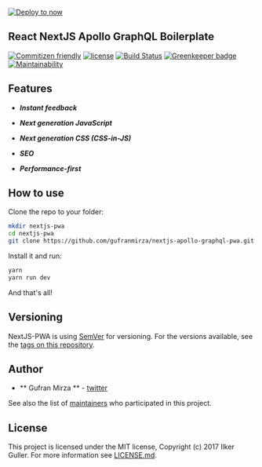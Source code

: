 [![Deploy to now](https://deploy.now.sh/static/button.svg)](https://deploy.now.sh/?repo=https://github.com/gufranmirza/nextjs-apollo-graphql-pwa)

## React NextJS Apollo GraphQL Boilerplate

[![Commitizen friendly](https://img.shields.io/badge/commitizen-friendly-brightgreen.svg)](http://commitizen.github.io/cz-cli/) [![license](https://img.shields.io/github/license/sly777/ran.svg)]()
[![Build Status](https://travis-ci.com/gufranmirza/nextjs-apollo-graphql-pwa.svg?branch=master)](https://travis-ci.com/gufranmirza/nextjs-apollo-graphql-pwa)
[![Greenkeeper badge](https://badges.greenkeeper.io/gufranmirza/nextjs-apollo-grapghql-pwa.svg)](https://greenkeeper.io/) [![Maintainability](https://api.codeclimate.com/v1/badges/91fa04fecfc644091e2d/maintainability)](https://codeclimate.com/github/gufranmirza/nextjs-apollo-graphql-pwa/maintainability)

## Features

- ***Instant feedback***

- ***Next generation JavaScript***

- ***Next generation CSS (CSS-in-JS)***

- ***SEO***

- ***Performance-first***


## How to use

Clone the repo to your folder:

```bash
mkdir nextjs-pwa
cd nextjs-pwa
git clone https://github.com/gufranmirza/nextjs-apollo-graphql-pwa.git
```

Install it and run:

```bash
yarn
yarn run dev
```

And that's all!


## Versioning

NextJS-PWA is using [SemVer](http://semver.org/) for versioning. For the versions available, see the [tags on this repository](https://github.com/gufranmirza/nextjs-apollo-grapghql-pwa/tags).

## Author

* ** Gufran Mirza ** - [twitter](https://twitter.com/_imGufran)

See also the list of [maintainers](MAINTAINERS.md) who participated in this project.

## License

This project is licensed under the MIT license, Copyright (c) 2017 Ilker Guller. For more information see [LICENSE.md](LICENSE.md).
